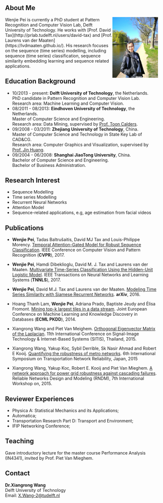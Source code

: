 ## About Me

<img align="right" width='150' src="xiangrong.jpeg">
Wenjie Pei is currently a PhD student at Pattern Recognition and Computer Vision Lab, Delft University of Technology. He works with [Prof. David Tax](http://prlab.tudelft.nl/users/david-tax) and [Prof. Laurens van der Maaten](https://lvdmaaten.github.io/). His research focuses on the sequence (time series) modelling, including sequence (time series) classification, sequence similarity embedding learning and sequence related applications. 

## Education Background
* 10/2013 - present: __Delft University of Technology__, the Netherlands.  
  PhD candidate in Pattern Recognition and Computer Vision Lab.  
  Research area: Machine Learning and Computer Vision.
* 08/2011 - 08/2013: __Eindhoven University of Technology__, the Netherlands.  
  Master of Computer Science and Engineering.  
  Research area: Data Mining, supervised by [Prof. Toon Calders](http://cs.ulb.ac.be/members/tcalders/doku.php).
* 09/2008 - 03/2011: __Zhejiang University of Technology__, China.  
  Master of Computer Science and Technology in State Key Lab of CAD&CG.  
  Research area: Computer Graphics and Visualization, supervised by [Prof. Jin Huang](http://www.cad.zju.edu.cn/home/hj/index.xml).
* 09/2004 - 06/2008: __Shanghai JiaoTong University__, China.  
  Bachelor of Computer Science and Engineering.  
 Bachelor of Business Administration.

## Research Interest
- Sequence Modelling
- Time series Modelling
- Recurrent Neural Networks
- Attention Model
- Sequence-related applications, e.g, age estimation from facial videos

## Publications 

- __Wenjie Pei__, Tadas Baltrušaitis, David MJ Tax and Louis-Philippe Morency. [Temporal Attention-Gated Model for Robust Sequence Classification](https://arxiv.org/pdf/1612.00385.pdf). IEEE Conference on Computer Vision and Pattern Recognition (__CVPR__), 2017.
- __Wenjie Pei__, Hamdi Dibeklioglu, David M. J. Tax and Laurens van der Maaten. [Multivariate Time-Series Classification Using the Hidden-Unit Logistic Model](http://ieeexplore.ieee.org/abstract/document/7835652/). IEEE Transactions on Neural Networks and Learning Systems (__TNNLS__), 2017. 
- __Wenjie Pei__, David M.J. Tax and Laurens van der Maaten. [Modeling Time Series Similarity with Siamese Recurrent Networks](https://arxiv.org/pdf/1603.04713.pdf). __arXiv__, 2016.
- Hoang Thanh Lam, __Wenjie Pei__, Adriana Prado, Baptiste Jeudy and Élisa Fromont. [Mining top-k largest tiles in a data stream](https://hal.archives-ouvertes.fr/hal-01011374/file/tile.pdf). Joint European Conference on Machine Learning and Knowledge Discovery in Databases (__ECML PKDD__), 2014. 

- Xiangrong Wang and Piet Van Meighem. [Orthogonal Eigenvector Matrix of the Laplacian](https://www.researchgate.net/profile/Xiangrong_Wang2/publication/287201773_Orthogonal_Eigenvector_Matrix_of_the_Laplacian/links/5672d5d708aedbbb3f9f6dc5.pdf). 11th International Conference on Signal-Image Technology & Internet-Based Systems (SITIS), Thailand, 2015.
- Xiangrong Wang, Yakup Koç, Sybil Derrible, Sk Nasir Ahmad and Robert E Kooij. [Quantifying the robustness of metro networks](https://arxiv.org/pdf/1505.06664.pdf). 6th International Symposium on Transportation Network Reliability, Japan, 2015
- Xiangrong Wang, Yakup Koc, Robert E. Kooij and Piet Van Mieghem. [A network approach for power grid robustness against cascading failures](http://ieeexplore.ieee.org/abstract/document/7325231/). Reliable Networks Design and Modeling (RNDM), 7th International Workshop on, 2015.

## Reviewer Experiences
- Physica A: Statistical Mechanics and its Applications;  
- Automatica;  
- Transportation Research Part D: Transport and Environment;  
- IFIP Networking Conference;  

## Teaching
Gave introductory lecture for the master course Performance Analysis (IN4341), invited by Prof. Piet Van Mieghem.

## Contact
**Dr.Xiangrong Wang**  
Delft University of Technology  
Email: X.Wang-2@tudelft.nl

